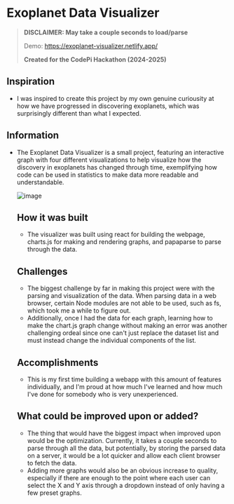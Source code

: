 # Exoplanet Data Visualizer

> **DISCLAIMER: May take a couple seconds to load/parse**
>
> Demo: https://exoplanet-visualizer.netlify.app/
> 
> **Created for the CodePi Hackathon (2024-2025)**
## Inspiration
- I was inspired to create this project by my own genuine curiousity at how we have progressed in discovering exoplanets, which was surprisingly different than what I expected.
## Information
- The Exoplanet Data Visualizer is a small project, featuring an interactive graph with four different visualizations to help visualize how the discovery in exoplanets has changed through time, exemplifying how code can be used in statistics to make data more readable and understandable.

  
  ![image](https://github.com/user-attachments/assets/0382ab9c-c606-408f-8d05-c7bb19b99129)
  ## How it was built
  - The visualizer was built using react for building the webpage, charts.js for making and rendering graphs, and papaparse to parse through the data.
  ## Challenges
  - The biggest challenge by far in making this project were with the parsing and visualization of the data. When parsing data in a web browser, certain Node modules are not able to be used, such as fs, which took me a while to figure out.
  - Additionally, once I had the data for each graph, learning how to make the chart.js graph change without making an error was another challenging ordeal since one can't just replace the dataset list and must instead change the individual components of the list.
  ## Accomplishments
  - This is my first time building a webapp with this amount of features individually, and I'm proud at how much I've learned and how much I've done for somebody who is very unexperienced.
  ## What could be improved upon or added?
  - The thing that would have the biggest impact when improved upon would be the optimization. Currently, it takes a couple seconds to parse through all the data, but potentially, by storing the parsed data on a server, it would be a lot quicker and allow each client browser to fetch the data.
  - Adding more graphs would also be an obvious increase to quality, especially if there are enough to the point where each user can select the X and Y axis through a dropdown instead of only having a few preset graphs.
  
